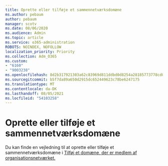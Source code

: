 ```yaml
---
title: Oprette eller tilføje et sammennetværksdomæne
ms.author: pebaum
author: pebaum
manager: scotv
ms.date: 08/06/2020
ms.audience: Admin
ms.topic: article
ms.service: o365-administration
ROBOTS: NOINDEX, NOFOLLOW
localization_priority: Priority
ms.collection: Adm_O365
ms.custom:
- "6160"
- "9003238"
ms.openlocfilehash: 8d2b317921303a62c83969d811ddbd0d8254a28185773778cd0432e7d5ce7eb4
ms.sourcegitcommit: b5f7da89a650d2915dc652449623c78be6247175
ms.translationtype: MT
ms.contentlocale: da-DK
ms.lasthandoff: 08/05/2021
ms.locfileid: "54103258"
---
```

# <a name="creating-or-adding-a-federated-domain"></a>Oprette eller tilføje et sammennetværksdomæne

Du kan finde en vejledning til at oprette eller tilføje et sammennetværksdomæne i [Tilføj et domæne, der er medlem af organisationsnetværket.](https://docs.microsoft.com/azure/active-directory/hybrid/how-to-connect-fed-management#addfeddomain)